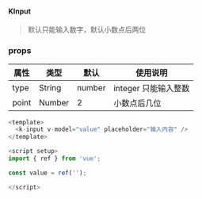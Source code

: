 #### KInput
> 默认只能输入数字，默认小数点后两位
### props
| 属性 | 类型 | 默认 | 使用说明 |
| ---- | ----| ---- | ---- |
|type | String | number | integer 只能输入整数 |
|point | Number | 2 |  小数点后几位 |

```js
<template>
  <k-input v-model="value" placeholder="输入内容" />
</template>

<script setup>
import { ref } from 'vue';

const value = ref('');

</script>
```